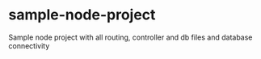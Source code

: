 # sample-node-project
Sample node project with all routing, controller and db files and database connectivity
